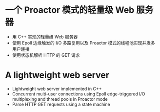# 一个 Proactor 模式的轻量级 Web 服务器

- 用 C++ 实现的轻量级 Web 服务器
- 使用 Epoll 边缘触发的 I/O 多路复用以及 Proactor 模式的线程池实现并发多用户连接
- 使用状态机解析 HTTP 的 GET 请求


# A lightweight web server

- Lightweight web server implemented in C++
- Concurrent multi-user connections using Epoll edge-triggered I/O multiplexing and thread pools in Proactor mode
- Parse HTTP GET requests using a state machine